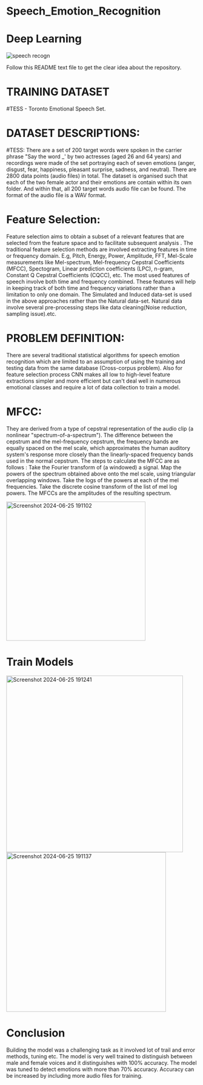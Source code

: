 # Speech_Emotion_Recognition
# Deep Learning
![speech recogn](https://github.com/ShwetaDhore/Speech_Emotion_Recognition/assets/130909060/889d1079-40aa-424f-a085-b702b807d19a)

Follow this README text file to get the clear idea about the repository.

# TRAINING DATASET
#TESS - Toronto Emotional Speech Set.

# DATASET DESCRIPTIONS:
#TESS:
There are a set of 200 target words were spoken in the carrier phrase "Say the word _' by two actresses (aged 26 and 64 years) and recordings were made of the set portraying each of seven emotions (anger, disgust, fear, happiness, pleasant surprise, sadness, and neutral). There are 2800 data points (audio files) in total.
The dataset is organised such that each of the two female actor and their emotions are contain within its own folder. And within that, all 200 target words audio file can be found. The format of the audio file is a WAV format.

# Feature Selection:
Feature selection aims to obtain a subset of a relevant features that are selected from the feature space and to facilitate subsequent analysis . The traditional feature selection methods are involved extracting features in time or frequency domain. E.g, Pitch, Energy, Power, Amplitude, FFT, Mel-Scale measurements like Mel-spectrum, Mel-frequency Cepstral Coefficients (MFCC), Spectogram, Linear prediction coefficients (LPC), n-gram, Constant Q Cepstral Coefficients (CQCC), etc.
The most used features of speech involve both time and frequency combined. These features will help in keeping track of both time and frequency variations rather than a limitation to only one domain. The Simulated and Induced data-set is used in the above approaches rather than the Natural data-set. Natural data involve several pre-processing steps like data cleaning(Noise reduction, sampling issue).etc.
# PROBLEM DEFINITION:
There are several traditional statistical algorithms for speech emotion recognition which are limited to an assumption of using the training and testing data from the same database (Cross-corpus problem). Also for feature selection process CNN makes all low to high-level feature extractions simpler and more efficient but can't deal well in numerous emotional classes and require a lot of data collection to train a model.
# MFCC:
They are derived from a type of cepstral representation of the audio clip (a nonlinear "spectrum-of-a-spectrum"). The difference between the cepstrum and the mel-frequency cepstrum, the frequency bands are equally spaced on the mel scale, which approximates the human auditory system's response more closely than the linearly-spaced frequency bands used in the normal cepstrum.
The steps to calculate the MFCC are as follows :
Take the Fourier transform of (a windowed) a signal.
Map the powers of the spectrum obtained above onto the mel scale, using triangular overlapping windows.
Take the logs of the powers at each of the mel frequencies.
Take the discrete cosine transform of the list of mel log powers.
The MFCCs are the amplitudes of the resulting spectrum.

<img width="367" alt="Screenshot 2024-06-25 191102" src="https://github.com/ShwetaDhore/Speech_Emotion_Recognition/assets/130909060/ec10967a-7a32-4f9d-ae05-34d8095d145d">

# Train Models

<img width="466" alt="Screenshot 2024-06-25 191241" src="https://github.com/ShwetaDhore/Speech_Emotion_Recognition/assets/130909060/b6a56e61-e97c-4e0e-b04b-3942ae6c3e70">

<img width="421" alt="Screenshot 2024-06-25 191137" src="https://github.com/ShwetaDhore/Speech_Emotion_Recognition/assets/130909060/9ea1e1a2-d30c-4a47-af54-ad5280164bae">


# Conclusion
Building the model was a challenging task as it involved lot of trail and error methods, tuning etc. The model is very well trained to distinguish between male and female voices and it distinguishes with 100% accuracy. The model was tuned to detect emotions with more than 70% accuracy. Accuracy can be increased by including more audio files for training.
